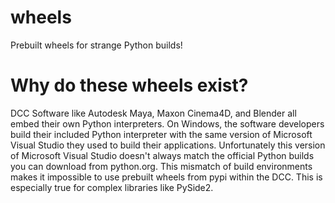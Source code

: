 # wheels
Prebuilt wheels for strange Python builds!

# Why do these wheels exist?
DCC Software like Autodesk Maya, Maxon Cinema4D, and Blender all embed their own Python interpreters. On Windows, the software developers build their included Python interpreter with the same version of Microsoft Visual Studio they used to build their applications. Unfortunately this version of Microsoft Visual Studio doesn't always match the official Python builds you can download from python.org. This mismatch of build environments makes it impossible to use prebuilt wheels from pypi within the DCC. This is especially true for complex libraries like PySide2.
